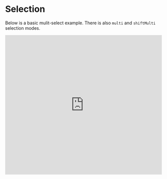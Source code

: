 # Selection

Below is a basic mulit-select example. There is also `multi` and `shiftMulti` selection modes.

<iframe width="100%" height="450" frameborder="0" src="https://embed.plnkr.co/EB0AghCtPX7Ctju1Gyj4?show=preview&autoCloseSidebar=true"></iframe>

